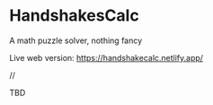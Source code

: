 # HandshakesCalc
A math puzzle solver, nothing fancy

Live web version: https://handshakecalc.netlify.app/

//

TBD
